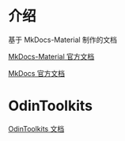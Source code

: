 # 介绍

基于 MkDocs-Material 制作的文档

[MkDocs-Material 官方文档](https://squidfunk.github.io/mkdocs-material/)

[MkDocs 官方文档](https://www.mkdocs.org/)

# OdinToolkits
[OdinToolkits 文档](https://odintoolkits.cn/)

